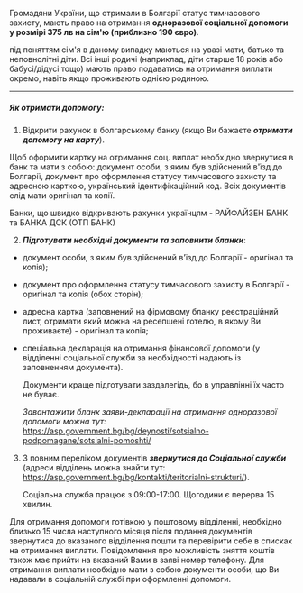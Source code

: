 Громадяни України, що отримали в Болгарії статус тимчасового захисту, мають право на отримання **одноразової соціальної допомоги у розмірі 375 лв на сім'ю (приблизно 190 євро)**.

<section type="note"> 
під поняттям сім'я в даному випадку маються на увазі мати, батько та неповнолітні діти. Всі інші родичі (наприклад, діти старше 18 років або бабусі/дідусі тощо) мають право подаватись на отримання виплати окремо, навіть якщо проживають однією родиною.
</section>

***

##### Як отримати допомогу:

1. Відкрити рахунок в болгарському банку (якщо Ви бажаєте ***отримати допомогу на карту***).

<section type="warning"title="Відкриття рахунку для отримання виплат">
Щоб оформити картку на отримання соц. виплат необхідно звернутися в банк та мати з собою: документ особи, з яким був здійснений в'їзд до Болгарії, 
документ про оформлення статусу тимчасового захисту та адресною карткою, український ідентифікаційний код. Всіх документів слід мати оригінал та копії.

Банки, що швидко відкривають рахунки українцям - РАЙФАЙЗЕН БАНК та БАНКА ДСК (ОТП БАНК)
</section>


2. ***Підготувати необхідні документи та заповнити бланки***:
- документ особи, з яким був здійснений в'їзд до Болгарії - оригінал та копія);
- документ про оформлення статусу тимчасового захисту в Болгарії - оригінал та копія (обох сторін);
- адресна картка (заповнений на фірмовому бланку реєстраційний лист, отримати який можна на ресепшені готелю, в якому Ви проживаєте) - оригінал та копія;
- спеціальна декларація на отримання фінансової допомоги (у відділенні соціальної служби за необхідності надають із заповненням документа).

  Документи краще підготувати заздалегідь, бо в управлінні їх часто не буває.

  *Завантажити бланк заяви-декларації на отримання одноразової допомоги можна тут:* https://asp.government.bg/bg/deynosti/sotsialno-podpomagane/sotsialni-pomoshti/

3. З повним переліком документів ***звернутися до Соціальної служби*** (адреси відділень можна знайти тут: https://asp.government.bg/bg/kontakti/teritorialni-strukturi/). 

   Соціальна служба працює з 09:00-17:00. Щогодини є перерва 15 хвилин.



<section type="warning" title="Отримання виплат готівкою">
Для отримання допомоги готівкою у поштовому відділенні, необхідно близько 15 числа наступного місяця після подання документів звернутися до вказаного відділення пошти та перевірити себе в списках на отримання виплати. Повідомлення про можливість зняття коштів також має прийти на вказаний Вами в заяві номер телефону. Для отримання виплати необхідно мати з собою документи особи, що Ви надавали в соціальній службі при оформленні допомоги.
</section>